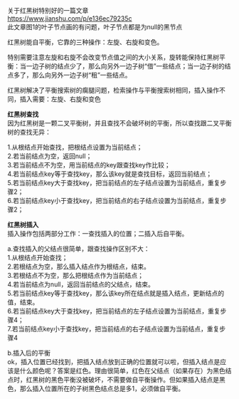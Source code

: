 关于红黑树特别好的一篇文章  
https://www.jianshu.com/p/e136ec79235c  
此文章图1的叶子节点画的有问题，叶子节点都是为null的黑节点  

红黑树能自平衡，它靠的三种操作：左旋、右旋和变色。  

特别需要注意左旋和右旋不会改变节点值之间的大小关系，旋转能保持红黑树平衡：当一边子树的结点少了，那么向另外一边子树“借”一些结点；当一边子树的结点多了，那么向另外一边子树“租”一些结点。  

红黑树解决了平衡搜索树的瘸腿问题，检索操作与平衡搜索树相同，插入操作不同，插入需要：左旋、右旋和变色  

**红黑树查找**  
因为红黑树是一颗二叉平衡树，并且查找不会破坏树的平衡，所以查找跟二叉平衡树的查找无异：  

1.从根结点开始查找，把根结点设置为当前结点；  
2.若当前结点为空，返回null；  
3.若当前结点不为空，用当前结点的key跟查找key作比较；  
4.若当前结点key等于查找key，那么该key就是查找目标，返回当前结点；  
5.若当前结点key大于查找key，把当前结点的左子结点设置为当前结点，重复步骤2；  
6.若当前结点key小于查找key，把当前结点的右子结点设置为当前结点，重复步骤2；  

**红黑树插入**  
插入操作包括两部分工作：一查找插入的位置；二插入后自平衡。  

a.查找插入的父结点很简单，跟查找操作区别不大：  
1.从根结点开始查找；  
2.若根结点为空，那么插入结点作为根结点，结束。  
3.若根结点不为空，那么把根结点作为当前结点；  
4.若当前结点为null，返回当前结点的父结点，结束。  
5.若当前结点key等于查找key，那么该key所在结点就是插入结点，更新结点的值，结束。  
6.若当前结点key大于查找key，把当前结点的左子结点设置为当前结点，重复步骤4；  
7.若当前结点key小于查找key，把当前结点的右子结点设置为当前结点，重复步骤4  

b.插入后的平衡  
ok，插入位置已经找到，把插入结点放到正确的位置就可以啦，但插入结点是应该是什么颜色呢？答案是红色。理由很简单，红色在父结点（如果存在）为黑色结点时，红黑树的黑色平衡没被破坏，不需要做自平衡操作。但如果插入结点是黑色，那么插入位置所在的子树黑色结点总是多1，必须做自平衡。
